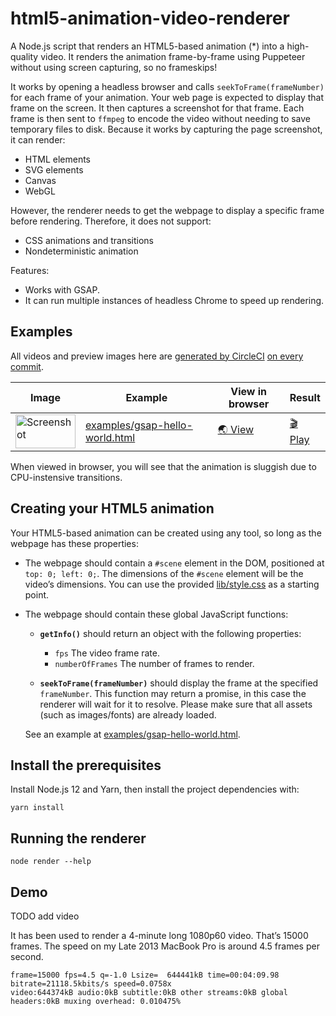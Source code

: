 # html5-animation-video-renderer

A Node.js script that renders an HTML5-based animation (\*) into a high-quality video.
It renders the animation frame-by-frame using Puppeteer without using screen capturing, so no frameskips!

It works by opening a headless browser and calls `seekToFrame(frameNumber)` for each frame of your animation.
Your web page is expected to display that frame on the screen.
It then captures a screenshot for that frame.
Each frame is then sent to `ffmpeg` to encode the video without needing to save temporary files to disk.
Because it works by capturing the page screenshot, it can render:

- HTML elements
- SVG elements
- Canvas
- WebGL

However, the renderer needs to get the webpage to display a specific frame before rendering. Therefore, it does not support:

- CSS animations and transitions
- Nondeterministic animation

Features:

- Works with GSAP.
- It can run multiple instances of headless Chrome to speed up rendering.

## Examples

All videos and preview images here are [generated by CircleCI](.circleci/config.yml) [on every commit](https://circleci.com/gh/dtinth/html5-animation-video-renderer/tree/master).

| Image                                                                                                                                                                                                         | Example                                                          | View in browser                                                                                                     | Result                                                                                                                                          |
| ------------------------------------------------------------------------------------------------------------------------------------------------------------------------------------------------------------- | ---------------------------------------------------------------- | ------------------------------------------------------------------------------------------------------------------- | ----------------------------------------------------------------------------------------------------------------------------------------------- |
| <img src="https://latest-circleci-artifacts.lovely.workers.dev/github/dtinth/html5-animation-video-renderer/master/output/previews/gsap-hello-world/frame000064.png" alt="Screenshot" width="96" height="54"> | [examples/gsap-hello-world.html](examples/gsap-hello-world.html) | [🌏 View](https://raw.githack.com/dtinth/html5-animation-video-renderer/master/examples/gsap-hello-world.html?test) | [🎬 Play](https://latest-circleci-artifacts.lovely.workers.dev/github/dtinth/html5-animation-video-renderer/master/output/gsap-hello-world.mp4) |

When viewed in browser, you will see that the animation is sluggish due to CPU-instensive transitions.

## Creating your HTML5 animation

Your HTML5-based animation can be created using any tool, so long as the webpage has these properties:

- The webpage should contain a `#scene` element in the DOM, positioned at `top: 0; left: 0;`.
  The dimensions of the `#scene` element will be the video’s dimensions.
  You can use the provided [lib/style.css](lib/style.css) as a starting point.

- The webpage should contain these global JavaScript functions:

  - **`getInfo()`** should return an object with the following properties:

    - `fps` The video frame rate.
    - `numberOfFrames` The number of frames to render.

  - **`seekToFrame(frameNumber)`** should display the frame at the specified `frameNumber`.
    This function may return a promise, in this case the renderer will wait for it to resolve.
    Please make sure that all assets (such as images/fonts) are already loaded.

  See an example at [examples/gsap-hello-world.html](examples/gsap-hello-world.html).

## Install the prerequisites

Install Node.js 12 and Yarn, then install the project dependencies with:

```
yarn install
```

## Running the renderer

```
node render --help
```

## Demo

TODO add video

It has been used to render a 4-minute long 1080p60 video. That’s 15000 frames.
The speed on my Late 2013 MacBook Pro is around 4.5 frames per second.

```
frame=15000 fps=4.5 q=-1.0 Lsize=  644441kB time=00:04:09.98 bitrate=21118.5kbits/s speed=0.0758x
video:644374kB audio:0kB subtitle:0kB other streams:0kB global headers:0kB muxing overhead: 0.010475%
```
